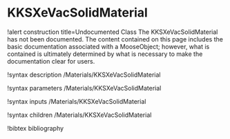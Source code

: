 <!-- MOOSE Documentation Stub: Remove this when content is added. -->

# KKSXeVacSolidMaterial

!alert construction title=Undocumented Class
The KKSXeVacSolidMaterial has not been documented. The content contained on this page
includes the basic documentation associated with a MooseObject; however, what is contained is
ultimately determined by what is necessary to make the documentation clear for users.

!syntax description /Materials/KKSXeVacSolidMaterial

!syntax parameters /Materials/KKSXeVacSolidMaterial

!syntax inputs /Materials/KKSXeVacSolidMaterial

!syntax children /Materials/KKSXeVacSolidMaterial

!bibtex bibliography
